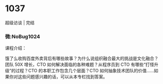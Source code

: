 # 1037
超级访谈 | 完结
### 微:NoBug1024 


课程介绍：

饿了么收购百度外卖背后有哪些故事？为什么说组织融合最大的挑战是文化融合？团队 50X 增长，CTO 如何解决面临的各种难题？从程序员到 CTO 有哪些“打怪升级”的过程？CTO 的本职工作包含几个层面？CTO 如何抽象技术团队的价值……如果你对这些问题感兴趣的话，可以从本专栏找到答案。
